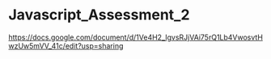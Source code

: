 # Javascript_Assessment_2


https://docs.google.com/document/d/1Ve4H2_IgvsRJjVAi75rQ1Lb4VwosvtHwzUw5mVV_41c/edit?usp=sharing
